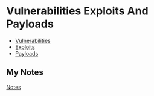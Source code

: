 # Vulnerabilities Exploits And Payloads
- [Vulnerabilities](vulnerabilities.md)
- [Exploits](exploits.md)
- [Payloads](payloads.md)
## My Notes
[Notes](mynotes/vulnerabilities-exploits-and-payloads-notes.md)
